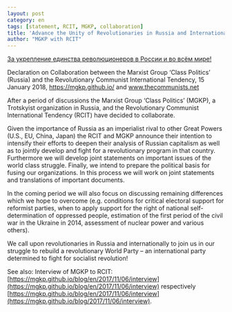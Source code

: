 ```yaml
---
layout: post
category: en
tags: [statement, RCIT, MGKP, collaboration]
title: 'Advance the Unity of Revolutionaries in Russia and Internationally!'
author: "MGKP with RCIT"
---
```


[За укрепление единства революционеров в России и во всём мире!](https://mgkp.github.io/blog/2018/01/15/rcit)

Declaration on Collaboration between the Marxist Group ‘Class Politics’ (Russia) and the Revolutionary Communist International Tendency, 15 January 2018, https://mgkp.github.io/ and www.thecommunists.net

After a period of discussions the Marxist Group ‘Class Politics’ (MGKP), a Trotskyist organization in Russia, and the Revolutionary Communist International Tendency (RCIT) have decided to collaborate.

Given the importance of Russia as an imperialist rival to other Great Powers (U.S., EU, China, Japan) the RCIT and MGKP announce their intention to intensify their efforts to deepen their analysis of Russian capitalism as well as to jointly develop and fight for a revolutionary program in that country. Furthermore we will develop joint statements on important issues of the world class struggle. Finally, we intend to prepare the political basis for fusing our organizations. In this process we will work on joint statements and translations of important documents.

In the coming period we will also focus on discussing remaining differences which we hope to overcome (e.g. conditions for critical electoral support for reformist parties, when to apply support for the right of national self-determination of oppressed people, estimation of the first period of the civil war in the Ukraine in 2014, assessment of nuclear power and various others).

We call upon revolutionaries in Russia and internationally to join us in our struggle to rebuild a revolutionary World Party – an international party determined to fight for socialist revolution!


See also: Interview of MGKP to RCIT: [https://mgkp.github.io/blog/en/2017/11/06/interview](https://mgkp.github.io/blog/en/2017/11/06/interview) respectively [https://mgkp.github.io/blog/en/2017/11/06/interview](https://mgkp.github.io/blog/2017/11/06/interview).